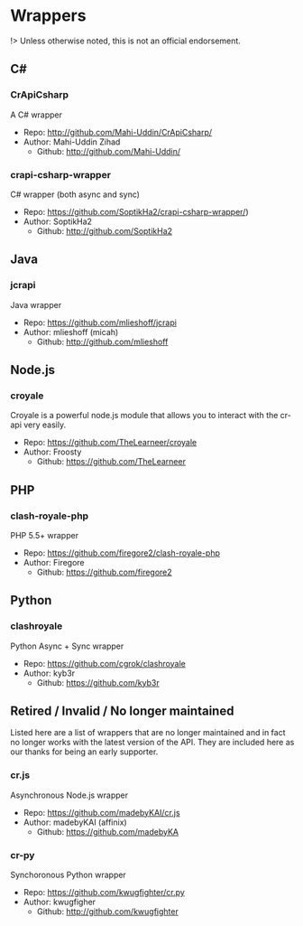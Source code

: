 # Wrappers

!> Unless otherwise noted, this is not an official endorsement.

## C\# #

### CrApiCsharp   

A C\# wrapper

- Repo: http://github.com/Mahi-Uddin/CrApiCsharp/
- Author: Mahi-Uddin Zihad
    - Github: http://github.com/Mahi-Uddin/

### crapi-csharp-wrapper

C\# wrapper (both async and sync)

- Repo: https://github.com/SoptikHa2/crapi-csharp-wrapper/)
- Author: SoptikHa2
    - Github: http://github.com/SoptikHa2

## Java  

### jcrapi

Java wrapper

- Repo: https://github.com/mlieshoff/jcrapi
- Author: mlieshoff (micah)
    - Github: http://github.com/mlieshoff

## Node.js  

### croyale

Croyale is a powerful node.js module that allows you to interact with the cr-api very easily.

- Repo: https://github.com/TheLearneer/croyale
- Author: Froosty
    - Github: https://github.com/TheLearneer

## PHP   

### clash-royale-php

PHP 5.5+ wrapper

- Repo: https://github.com/firegore2/clash-royale-php
- Author: Firegore
    - Github: https://github.com/firegore2

## Python

### clashroyale

Python Async + Sync wrapper

- Repo: https://github.com/cgrok/clashroyale
- Author: kyb3r
    - Github: https://github.com/kyb3r

## Retired / Invalid /  No longer maintained

Listed here are a list of wrappers that are no longer maintained and in fact no longer works with the latest version of the API. They are included here as our thanks for being an early supporter.

### cr.js

Asynchronous Node.js wrapper

- Repo: https://github.com/madebyKAI/cr.js
- Author: madebyKAI (affinix)
    - Github: https://github.com/madebyKA

### cr-py

Synchoronous Python wrapper

- Repo: https://github.com/kwugfighter/cr.py
- Author: kwugfigher
    - Github: http://github.com/kwugfighter
